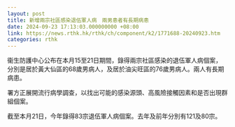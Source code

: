 ```yaml
---
layout: post
title: 新增兩宗社區感染退伍軍人病　兩男患者有長期病患
date: 2024-09-23 17:13:03.000000000 +08:00
link: https://news.rthk.hk/rthk/ch/component/k2/1771688-20240923.htm
categories: rthk
---
```


衞生防護中心公布在本月15至21日期間，錄得兩宗社區感染的退伍軍人病個案，分別是居於黃大仙區的68歲男病人，及居於油尖旺區的76歲男病人。兩人有長期病患。

署方正展開流行病學調查，以找出可能的感染源頭、高風險接觸因素和是否出現群組個案。

截至本月21日，今年錄得83宗退伍軍人病個案。去年及前年分別有121及80宗。
